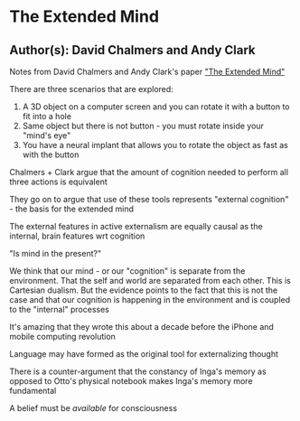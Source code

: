 # The Extended Mind

## Author(s): David Chalmers and Andy Clark

Notes from David Chalmers and Andy Clark's paper ["The Extended Mind"]([url](https://www.alice.id.tue.nl/references/clark-chalmers-1998.pdf))

There are three scenarios that are explored:

1. A 3D object on a computer screen and you can rotate it with a button to fit into a hole
2. Same object but there is not button - you must rotate inside your "mind's eye"
3. You have a neural implant that allows you to rotate the object as fast as with the button

Chalmers + Clark argue that the amount of cognition needed to perform all three actions is equivalent

They go on to argue that use of these tools represents "external cognition" - the basis for the extended mind

The external features in active externalism are equally causal as the internal, brain features wrt cognition

"Is mind in the present?"

We think that our mind - or our "cognition" is separate from the environment. That the self and world are separated from each other. This is Cartesian dualism. But the evidence points to the fact that this is not the case and that our cognition is happening in the environment and is coupled to the "internal" processes

It's amazing that they wrote this about a decade before the iPhone and mobile computing revolution

Language may have formed as the original tool for externalizing thought

There is a counter-argument that the constancy of Inga's memory as opposed to Otto's physical notebook makes Inga's memory more fundamental

A belief must be *available* for consciousness
